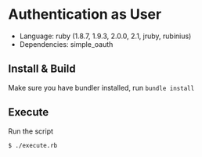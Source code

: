 # Authentication as User

* Language: ruby (1.8.7, 1.9.3, 2.0.0, 2.1, jruby, rubinius) 
* Dependencies: simple_oauth

## Install & Build

Make sure you have bundler installed, run `bundle install`

## Execute

Run the script

    $ ./execute.rb

